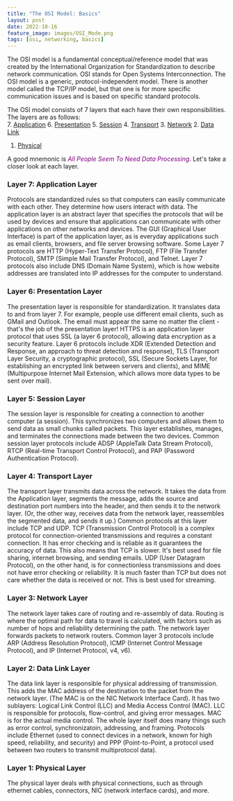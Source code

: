```yaml
---
title: "The OSI Model: Basics"
layout: post
date: 2022-10-16
feature_image: images/OSI_Mode.png
tags: [osi, networking, basics]
---
```


The OSI model is a fundamental conceptual/reference model that was created by the International Organization for Standardization to describe network communication. OSI stands for Open Systems Interconnection. The OSI model is a generic, protocol-independent model. There is another model called the TCP/IP model, but that one is for more specific communication issues and is based on specific standard protocols.

<!--more-->

The OSI model consists of 7 layers that each have their own responsibilities. The layers are as follows: 
<br>
7. [Application](#layer-7-application-layer)
6. [Presentation](#layer-6-presentation-layer)
5. [Session](#layer-5-session-layer)
4. [Transport](#layer-4-transport-layer)
3. [Network](#layer-3-network-layer)
2. [Data Link](#layer-2-data-link-layer)
1. [Physical](#layer-1-physical-layer)




A good mnemonic is <span style = "color:purple;">*All People Seem To Need Data Processing*</span>.
Let's take a closer look at each layer.



### Layer 7: Application Layer
Protocols are standardized rules so that computers can easily communicate with each other. They determine how users interact with data. The application layer is an abstract layer that specifies the protocols that will be used by devices and ensure that applications can communicate with other applications on other networks and devices. 
The GUI (Graphical User Interface) is part of the application layer, as is everyday applications such as email clients, browsers, and file server browsing software. 
Some Layer 7 protocols are HTTP (Hyper-Text Transfer Protocol), FTP (File Transfer Protocol), SMTP (Simple Mail Transfer Protocol), and Telnet. 
Layer 7 protocols also include DNS (Domain Name System), which is how website addresses are translated into IP addresses for the computer to understand. 



### Layer 6: Presentation Layer
The presentation layer is responsible for standardization. It translates data to and from layer 7. For example, people use different email clients, such as GMail and Outlook. The email must appear the same no matter the client - that's the job of the presentation layer! 
HTTPS is an application layer protocol that uses SSL (a layer 6 protocol), allowing data encryption as a security feature. 
Layer 6 protocols include XDR (Extended Detection and Response, an approach to threat detection and response), TLS (Transport Layer Security, a cryptographic protocol), SSL (Secure Sockets Layer, for establishing an encrypted link between servers and clients), and MIME (Multipurpose Internet Mail Extension, which allows more data types to be sent over mail). 



### Layer 5: Session Layer
The session layer is responsible for creating a connection to another computer (a session). This synchronizes two computers and allows them to send data as small chunks called packets. This layer establishes, manages, and terminates the connections made between the two devices. 
Common session layer protocols include ADSP (AppleTalk Data Stream Protocol), RTCP (Real-time Transport Control Protocol), and PAP (Password Authentication Protocol).



### Layer 4: Transport Layer
The transport layer transmits data across the network. It takes the data from the Application layer, segments the message, adds the source and destination port numbers into the header, and then sends it to the network layer. (Or, the other way, receives data from the network layer, reassembles the segmented data, and sends it up.)
Common protocols at this layer include TCP and UDP. 
TCP (Transmission Control Protocol) is a complex protocol for connection-oriented transmissions and requires a constant connection. It has error checking and is reliable as it guarantees the accuracy of data. This also means that TCP is slower. It's best used for file sharing, internet browsing, and sending emails. 
UDP (User Datagram Protocol), on the other hand, is for connectionless transmissions and does not have error checking or reliability. It is much faster than TCP but does not care whether the data is received or not. This is best used for streaming. 



### Layer 3: Network Layer
The network layer takes care of routing and re-assembly of data. Routing is where the optimal path for data to travel is calculated, with factors such as number of hops and reliability determining the path. The network layer forwards packets to network routers. 
Common layer 3 protocols include ARP (Address Resolution Protocol), ICMP (Internet Control Message Protocol), and IP (Internet Protocol, v4, v6). 



### Layer 2: Data Link Layer
The data link layer is responsible for physical addressing of transmission. This adds the MAC address of the destination to the packet from the network layer. (The MAC is on the NIC Network Interface Card). It has two sublayers: Logical Link Control (LLC) and Media Access Control (MAC). 
LLC is responsible for protocols, flow-control, and giving error messages. 
MAC is for the actual media control. 
The whole layer itself does many things such as error control, synchronizatoin, addressing, and framing. 
Protocols include Ethernet (used to connect devices in a network, known for high speed, reliability, and security) and PPP (Point-to-Point, a protocol used between two routers to transmit multiprotocol data).



### Layer 1: Physical Layer
The physical layer deals with physical connections, such as through ethernet cables, connectors, NIC (network interface cards), and more. 
